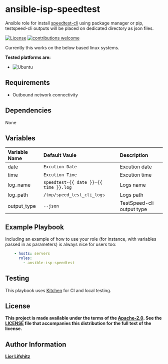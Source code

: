 

# ansible-isp-speedtest

Ansible role for install [speedtest-cli][speedtestcli] using package manager or pip,
testspeed-cli outputs will be placed on dedicated directory as json files.

[![License](https://img.shields.io/badge/License-Apache%202.0-blue.svg?style=flat)](https://opensource.org/licenses/Apache-2.0)
[![contributions welcome](https://img.shields.io/badge/contributions-welcome-brightgreen.svg?style=flat)](https://github.com/liorlifshitz/ansible-isp-speedtest/issues)

Currently this works on the below based linux systems.

**Tested platforms are:**

* ![Ubuntu](https://img.shields.io/badge/platform-ubuntu-dd4814.svg?style=flat)



## Requirements

* Outbound network connectivity



## Dependencies

None



## Variables

| Variable Name | Default Vaule                             | Description               |
|:--------------|:------------------------------------------|:--------------------------|
|date           | ```Excution Date```                       | Excution date             |
|time           | ```Excution Time```                       | Excution time             |
|log_name       | ```speedtest-{{ date }}-{{ time }}.log``` | Logs name                 |
|log_path       | ```/tmp/speed_test_cli_logs```            | Logs path                 |
|output_type    | ```--json```                              | TestSpeed-cli output type |



## Example Playbook

Including an example of how to use your role (for instance, with variables passed in as parameters) is always nice for users too:
```yaml
    - hosts: servers
      roles:
        - ansible-isp-speedtest
```


## Testing

This playbook uses [Kitchen][kitchenci] for CI and local testing.



## License

**This project is made available under the terms of the [Apache-2.0][apache2]. See the [LICENSE][license] file that accompanies this distribution for the full text of the license.**



## Author Information

**[Lior Lifshitz][liorlifshitz]**



[speedtestcli]: https://github.com/sivel/speedtest-cli
[kitchenci]: https://kitchen.ci
[apache2]: https://www.apache.org/licenses/LICENSE-2.0.html
[license]: https://github.com/liorlifshitz/ansible-isp-speedtest/blob/master/LICENSE
[liorlifshitz]: https://github.com/liorlifshitz
